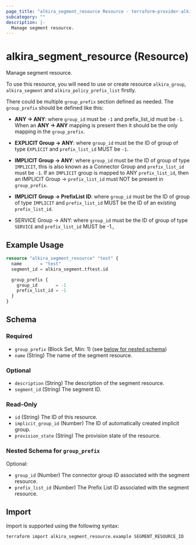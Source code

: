 ```yaml
---
page_title: "alkira_segment_resource Resource - terraform-provider-alkira"
subcategory: ""
description: |-
  Manage segment resource.
---
```


# alkira_segment_resource (Resource)

Manage segment resource.

To use this resource, you will need to use or create resource
`alkira_group`, `alkira_segment` and `alkira_policy_prefix_list`
firstly.

There could be multiple `group_prefix` section defined as needed. The
`group_prefix` should be defined like this:

* **ANY -> ANY**: where `group_id` must be `-1` and prefix_list_id
must be `-1`. When an **ANY -> ANY** mapping is present then it should
be the only mapping in the `group_prefix`.

* **EXPLICIT Group -> ANY**: where `group_id` must be the ID of group
of type `EXPLICIT` and `prefix_list_id` MUST be `-1`.

* **IMPLICIT Group -> ANY**: where `group_id` must be the ID of group
of type `IMPLICIT`, this is also known as a Connector Group and
`prefix_list_id` must be `-1`. If an `IMPLICIT` group is mapped to ANY
`prefix_list_id`, then an IMPLICIT Group -> `prefix_list_id` must NOT
be present in `group_prefix`.

* **IMPLICIT Group -> PrefixList ID**: where `group_id` must be the ID
of group of type `IMPLICIT` and `prefix_list_id` MUST be the ID of an
existing `prefix_list_id`.

* SERVICE Group -> ANY: where `group_id` must be the ID of group of
type `SERVICE` and `prefix_list_id` MUST be -1.,

## Example Usage

```terraform
resource "alkira_segment_resource" "test" {
  name       = "test"
  segment_id = alkira_segment.tftest.id

  group_prefix {
    group_id       = -1
    prefix_list_id = -1
  }
}
```

<!-- schema generated by tfplugindocs -->
## Schema

### Required

- `group_prefix` (Block Set, Min: 1) (see [below for nested schema](#nestedblock--group_prefix))
- `name` (String) The name of the segment resource.

### Optional

- `description` (String) The description of the segment resource.
- `segment_id` (String) The segment ID.

### Read-Only

- `id` (String) The ID of this resource.
- `implicit_group_id` (Number) The ID of automatically created implicit group.
- `provision_state` (String) The provision state of the resource.

<a id="nestedblock--group_prefix"></a>
### Nested Schema for `group_prefix`

Optional:

- `group_id` (Number) The connector group ID associated with the segment resource.
- `prefix_list_id` (Number) The Prefix List ID associated with the segment resource.

## Import

Import is supported using the following syntax:

```shell
terraform import alkira_segment_resource.example SEGMENT_RESOURCE_ID
```

